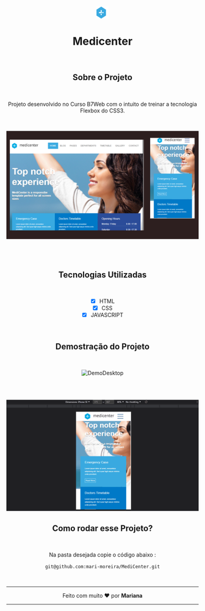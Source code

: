 <div align="center">
</br>

 ![Logomarca](./src/assets/images/favicon-32x32.png)
</br>
# Medicenter 

</br>


## Sobre o Projeto

</br>

Projeto desenvolvido no Curso B7Web com o intuito de treinar   a tecnologia Flexbox do CSS3.

</br>


![Projeto](./src/assets/images/Apresentacao-do-Projeto.png)

</br>


</br>

## Tecnologias Utilizadas

</br>

- [x] HTML
- [x] CSS
- [x] JAVASCRIPT

</br>



## Demostração do Projeto 

</br>

![DemoDesktop](./src/assets/images/Desktop_Gif.gif)


</br>

</br>

![DemoMobile](./src/assets/images/Mobile_Gif.gif)

## Como rodar esse Projeto?

</br>

Na pasta desejada copie o código abaixo :



~~~
git@github.com:mari-moreira/MediCenter.git

~~~

</br>

***
Feito com muito ❤️ por <strong>Mariana </strong>
***
</div>